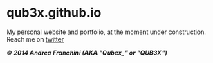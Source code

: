 qub3x.github.io
===============

My personal website and portfolio, at the moment under construction. 
Reach me on [twitter](http://twitter.com/Qubex_)

***© 2014 Andrea Franchini (AKA "Qubex_" or "QUB3X")***
